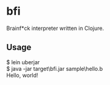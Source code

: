 # bfi

Brainf*ck interpreter written in Clojure.

## Usage

$ lein  uberjar\
$ java -jar target\bfi.jar sample\hello.b\
Hello, world!

